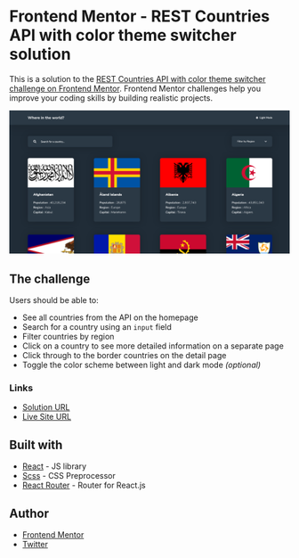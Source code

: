 # Frontend Mentor - REST Countries API with color theme switcher solution

This is a solution to the [REST Countries API with color theme switcher challenge on Frontend Mentor](https://www.frontendmentor.io/challenges/rest-countries-api-with-color-theme-switcher-5cacc469fec04111f7b848ca). Frontend Mentor challenges help you improve your coding skills by building realistic projects.

![](./src/assets/images/screenshot.png)

## The challenge

Users should be able to:

- See all countries from the API on the homepage
- Search for a country using an `input` field
- Filter countries by region
- Click on a country to see more detailed information on a separate page
- Click through to the border countries on the detail page
- Toggle the color scheme between light and dark mode *(optional)*

### Links

- [Solution URL](https://www.frontendmentor.io/solutions/rest-countries-app-F3tGGmSil)
- [Live Site URL](https://rest-countries-app-one.vercel.app)

## Built with

- [React](https://reactjs.org/) - JS library
- [Scss](https://www.sass-lang.com) - CSS Preprocessor
- [React Router](https://reactrouter.com/) - Router for React.js

## Author

- [Frontend Mentor](https://www.frontendmentor.io/profile/arshWebDev)
- [Twitter](https://www.twitter.com/arshWebDev)
